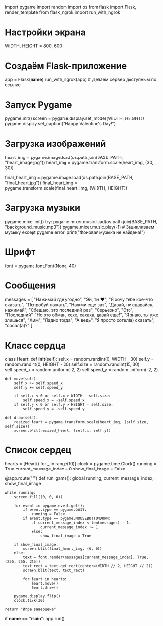 import pygame
import random
import os
from flask import Flask, render_template
from flask_ngrok import run_with_ngrok

# Настройки экрана
WIDTH, HEIGHT = 800, 600

# Создаём Flask-приложение
app = Flask(__name__)
run_with_ngrok(app)  # Делаем сервер доступным по ссылке

# Запуск Pygame
pygame.init()
screen = pygame.display.set_mode((WIDTH, HEIGHT))
pygame.display.set_caption("Happy Valentine's Day!")

# Загрузка изображений
heart_img = pygame.image.load(os.path.join(BASE_PATH, "heart_image.jpg"))
heart_img = pygame.transform.scale(heart_img, (30, 30))

final_heart_img = pygame.image.load(os.path.join(BASE_PATH, "final_heart.jpg"))
final_heart_img = pygame.transform.scale(final_heart_img, (WIDTH, HEIGHT))

# Загрузка музыки
pygame.mixer.init()
try:
    pygame.mixer.music.load(os.path.join(BASE_PATH, "background_music.mp3"))
    pygame.mixer.music.play(-1)  # Зацикливаем музыку
except pygame.error:
    print("Фоновая музыка не найдена!")

# Шрифт
font = pygame.font.Font(None, 40)

# Сообщения
messages = [
    "Нажимай где угодно",
    "Эй, ты ❤️",
    "Я хочу тебе кое-что сказать",
    "Попробуй нажать",
    "Нажми еще раз",
    "Давай, не сдавайся, нажимай",
    "Обещаю, это последний раз",
    "Серьезно",
    "Это",
    "Последний",
    "Но это обман, хехе, хахаха, давай еще!",
    "Я знаю, ты уже злишься",
    "Хмм",
    "Ладно тогда",
    "А ведь",
    "Я просто хотел(а) сказать",
    "сосал(а)?"
]

# Класс сердца
class Heart:
    def __init__(self):
        self.x = random.randint(0, WIDTH - 30)
        self.y = random.randint(0, HEIGHT - 30)
        self.size = random.randint(15, 30)
        self.speed_x = random.uniform(-2, 2)
        self.speed_y = random.uniform(-2, 2)

    def move(self):
        self.x += self.speed_x
        self.y += self.speed_y

        if self.x < 0 or self.x > WIDTH - self.size:
            self.speed_x = -self.speed_x
        if self.y < 0 or self.y > HEIGHT - self.size:
            self.speed_y = -self.speed_y

    def draw(self):
        resized_heart = pygame.transform.scale(heart_img, (self.size, self.size))
        screen.blit(resized_heart, (self.x, self.y))

# Список сердец
hearts = [Heart() for _ in range(10)]
clock = pygame.time.Clock()
running = True
current_message_index = 0
show_final_image = False

@app.route("/")
def run_game():
    global running, current_message_index, show_final_image

    while running:
        screen.fill((0, 0, 0))

        for event in pygame.event.get():
            if event.type == pygame.QUIT:
                running = False
            if event.type == pygame.MOUSEBUTTONDOWN:
                if current_message_index < len(messages) - 1:
                    current_message_index += 1
                else:
                    show_final_image = True

        if show_final_image:
            screen.blit(final_heart_img, (0, 0))
        else:
            text = font.render(messages[current_message_index], True, (255, 255, 255))
            text_rect = text.get_rect(center=(WIDTH // 2, HEIGHT // 2))
            screen.blit(text, text_rect)

            for heart in hearts:
                heart.move()
                heart.draw()

        pygame.display.flip()
        clock.tick(30)

    return "Игра завершена"

if __name__ == "__main__":
    app.run()
